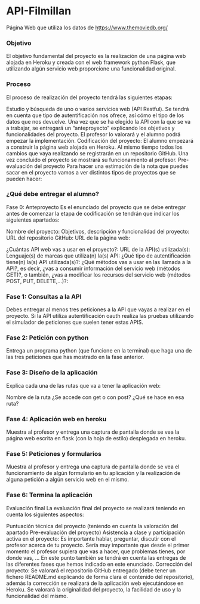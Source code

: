 # API-Filmillan

Página Web que utiliza los datos de https://www.themoviedb.org/

###  Objetivo
El objetivo fundamental del proyecto es la realización de una página web alojada en Heroku y creada con el web framework python Flask, que utilizando algún servicio web proporcione una funcionalidad original.

### Proceso
El proceso de realización del proyecto tendrá las siguientes etapas:

Estudio y búsqueda de uno o varios servicios web (API Restful). Se tendrá en cuenta que tipo de autentificación nos ofrece, así cómo el tipo de los datos que nos devuelve.
Una vez que se ha elegido la API con la que se va a trabajar, se entregará un “anteproyecto” explicando los objetivos y funcionalidades del proyecto. El profesor lo valorará y el alumno podrá empezar la implementación.
Codificación del proyecto: El alumno empezará a construir la página web alojada en Heroku. Al mismo tiempo todos los cambios que vaya realizando se registrarán en un repositorio GitHub.
Una vez concluido el proyecto se mostrará su funcionamiento al profesor.
Pre-evaluación del proyecto
Para hacer una estimación de la nota que puedes sacar en el proyecto vamos a ver distintos tipos de proyectos que se pueden hacer:

### ¿Qué debe entregar el alumno?
Fase 0: Anteproyecto
Es el enunciado del proyecto que se debe entregar antes de comenzar la etapa de codificación se tendrán que indicar los siguientes apartados:

Nombre del proyecto:
Objetivos, descripción y funcionalidad del proyecto:
URL del repositorio GitHub:
URL de la página web:

¿Cuántas API web vas a usar en el proyecto?:
URL de la API(s) utilizada(s):
Lenguaje(s) de marcas que utiliza(n) la(s) API:
¿Qué tipo de autentificación tiene(n) la(s) API utilizada(s)?:
¿Qué métodos vas a usar en las llamada a la API?, es decir, ¿vas a consumir información del servicio web (métodos GET)?, o también, ¿vas a modificar los recursos del servicio web (métodos POST, PUT, DELETE,…)?:

### Fase 1: Consultas a la API
Debes entregar al menos tres peticiones a la API que vayas a realizar en el proyecto. Si la API utiliza autentificación oauth realiza las pruebas utilizando el simulador de peticiones que suelen tener estas APIS.

### Fase 2: Petición con python
Entrega un programa python (que funcione en la terminal) que haga una de las tres peticiones que has mostrado en la fase anterior.

### Fase 3: Diseño de la aplicación
Explica cada una de las rutas que va a tener la aplicación web:

Nombre de la ruta
¿Se accede con get o con post?
¿Qué se hace en esa ruta?

### Fase 4: Aplicación web en heroku
Muestra al profesor y entrega una captura de pantalla donde se vea la página web escrita en flask (con la hoja de estilo) desplegada en heroku.

### Fase 5: Peticiones y formularios
Muestra al profesor y entrega una captura de pantalla donde se vea el funcionamiento de algún formulario en tu aplicación y la realización de alguna petición a algún servicio web en el mismo.

### Fase 6: Termina la aplicación
Evaluación final
La evaluación final del proyecto se realizará teniendo en cuenta los siguientes aspectos:

Puntuación técnica del proyecto (teniendo en cuenta la valoración del apartado Pre-evaluación del proyecto)
Asistencia a clase y participación activa en el proyecto: Es importante hablar, preguntar, discutir con el profesor acerca de tu proyecto. Sería muy importante que desde el primer momento el profesor supiera que vas a hacer, que problemas tienes, por donde vas, … En este punto también se tendrá en cuenta las entregas de las diferentes fases que hemos indicado en este enunciado.
Corrección del proyecto: Se valorará el repositorio GitHub entregado (debe tener un fichero README.md explicando de forma clara el contenido del repositorio), además la corrección se realizará de la aplicación web ejecutándose en Heroku. Se valorará la originalidad del proyecto, la facilidad de uso y la funcionalidad del mismo.

